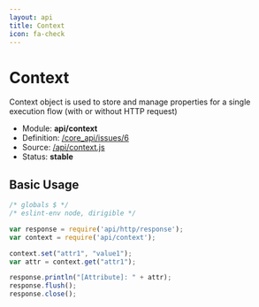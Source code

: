 ```yaml
---
layout: api
title: Context
icon: fa-check
---
```


Context
===

Context object is used to store and manage properties for a single execution flow (with or without HTTP request)

- Module: **api/context**
- Definition: [/core_api/issues/6](https://github.com/dirigiblelabs/core_api/issues/6)
- Source: [/api/context.js](https://github.com/dirigiblelabs/core_api/blob/master/core_api/ScriptingServices/api/context.js)
- Status: **stable**

Basic Usage
---

```javascript
/* globals $ */
/* eslint-env node, dirigible */

var response = require('api/http/response');
var context = require('api/context');

context.set("attr1", "value1");
var attr = context.get("attr1");

response.println("[Attribute]: " + attr);
response.flush();
response.close();
```